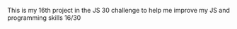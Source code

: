 This is my 16th project in the JS 30 challenge to help me improve my JS and programming skills 16/30
